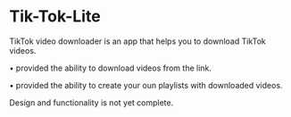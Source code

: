 # Tik-Tok-Lite


TikTok video downloader is an app that helps you to download TikTok videos.

• provided the ability to download videos from the link.

• provided the ability to create your oun playlists with downloaded videos.

Design and functionality is not yet complete.
